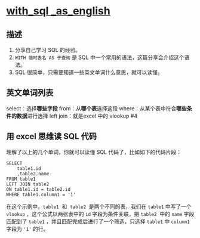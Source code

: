# [with_sql _as_english](https://github.com/geoqiao/gitblog/issues/5)


## 描述

1. 分享自己学习 SQL 的经验。
2. `WITH 临时表名 AS 子查询` 是 SQL 中一个常用的语法，这篇分享会介绍这个语法。
3. SQL 很简单，只需要知道一些英文单词什么意思，就可以读懂。

## 英文单词列表

select：选择**哪些字段**
from：从**哪个表**选择这段
where：从某个表中符合**哪些条件的数据**进行选择
left join：就是excel 中的 vlookup #4 

## 用 excel 思维读 SQL 代码

理解了以上的几个单词，你就可以读懂 SQL 代码了，比如如下的代码片段：

```
SELECT
	table1.id
	,table2.name
FROM table1
LEFT JOIN table2
ON table1.id = table2.id
WHERE table1.column1 = '1'
```

在这个示例中，`table1`  和  `table2`  是两个不同的表，我们在 `table1` 中写了一个 `vlookup` ，这个公式以两张表中的 `id` 字段为条件关联，把 `table2`  中的 `name` 字段匹配到了 `table1` ，并且匹配完成后进行了一个筛选，只选择 `table1` 中 `column1` 字段为 `'1'` 的行。
